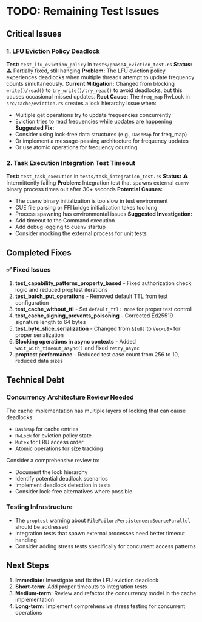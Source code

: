 # TODO: Remaining Test Issues

## Critical Issues

### 1. LFU Eviction Policy Deadlock

**Test:** `test_lfu_eviction_policy` in `tests/phase4_eviction_test.rs`
**Status:** ⚠️ Partially fixed, still hanging
**Problem:** The LFU eviction policy experiences deadlocks when multiple threads attempt to update frequency counts simultaneously.
**Current Mitigation:** Changed from blocking `write()/read()` to `try_write()/try_read()` to avoid deadlocks, but this causes occasional missed updates.
**Root Cause:** The `freq_map` RwLock in `src/cache/eviction.rs` creates a lock hierarchy issue when:

- Multiple get operations try to update frequencies concurrently
- Eviction tries to read frequencies while updates are happening
  **Suggested Fix:**
- Consider using lock-free data structures (e.g., `DashMap` for freq_map)
- Or implement a message-passing architecture for frequency updates
- Or use atomic operations for frequency counting

### 2. Task Execution Integration Test Timeout

**Test:** `test_task_execution` in `tests/task_integration_test.rs`
**Status:** ⚠️ Intermittently failing
**Problem:** Integration test that spawns external `cuenv` binary process times out after 30+ seconds
**Potential Causes:**

- The cuenv binary initialization is too slow in test environment
- CUE file parsing or FFI bridge initialization takes too long
- Process spawning has environmental issues
  **Suggested Investigation:**
- Add timeout to the Command execution
- Add debug logging to cuenv startup
- Consider mocking the external process for unit tests

## Completed Fixes

### ✅ Fixed Issues

1. **test_capability_patterns_property_based** - Fixed authorization check logic and reduced proptest iterations
2. **test_batch_put_operations** - Removed default TTL from test configuration
3. **test_cache_without_ttl** - Set `default_ttl: None` for proper test control
4. **test_cache_signing_prevents_poisoning** - Corrected Ed25519 signature length to 64 bytes
5. **test_byte_slice_serialization** - Changed from `&[u8]` to `Vec<u8>` for proper serialization
6. **Blocking operations in async contexts** - Added `wait_with_timeout_async()` and fixed `retry_async`
7. **proptest performance** - Reduced test case count from 256 to 10, reduced data sizes

## Technical Debt

### Concurrency Architecture Review Needed

The cache implementation has multiple layers of locking that can cause deadlocks:

- `DashMap` for cache entries
- `RwLock` for eviction policy state
- `Mutex` for LRU access order
- Atomic operations for size tracking

Consider a comprehensive review to:

- Document the lock hierarchy
- Identify potential deadlock scenarios
- Implement deadlock detection in tests
- Consider lock-free alternatives where possible

### Testing Infrastructure

- The `proptest` warning about `FileFailurePersistence::SourceParallel` should be addressed
- Integration tests that spawn external processes need better timeout handling
- Consider adding stress tests specifically for concurrent access patterns

## Next Steps

1. **Immediate:** Investigate and fix the LFU eviction deadlock
2. **Short-term:** Add proper timeouts to integration tests
3. **Medium-term:** Review and refactor the concurrency model in the cache implementation
4. **Long-term:** Implement comprehensive stress testing for concurrent operations
